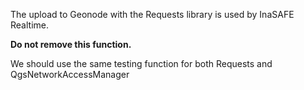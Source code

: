 The upload to Geonode with the Requests library is used by InaSAFE Realtime.

**Do not remove this function.**

We should use the same testing function for both Requests and QgsNetworkAccessManager
